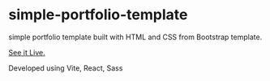 # simple-portfolio-template
simple portfolio template built with HTML and CSS from Bootstrap template.

[See it Live.](https://knowthyselfbr.github.io/)

Developed using  Vite, React, Sass